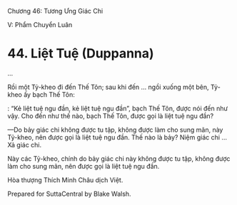  

Chương 46: Tương Ưng Giác Chi

V: Phẩm Chuyển Luân

# 44\. Liệt Tuệ (Duppanna)

…

Rồi một Tỷ-kheo đi đến Thế Tôn; sau khi đến … ngồi xuống một bên, Tỷ-kheo ấy bạch Thế Tôn:

: “Kẻ liệt tuệ ngu đần, kẻ liệt tuệ ngu đần”, bạch Thế Tôn, được nói đến như vậy. Cho đến như thế nào, bạch Thế Tôn, được gọi là liệt tuệ ngu đần?

—Do bảy giác chi không được tu tập, không được làm cho sung mãn, này Tỷ-kheo, nên được gọi là liệt tuệ ngu đần. Thế nào là bảy? Niệm giác chi … Xả giác chi.

Này các Tỷ-kheo, chính do bảy giác chi này không được tu tập, không được làm cho sung mãn, nên được gọi là liệt tuệ ngu đần.

Hòa thượng Thích Minh Châu dịch Việt.

Prepared for SuttaCentral by Blake Walsh.